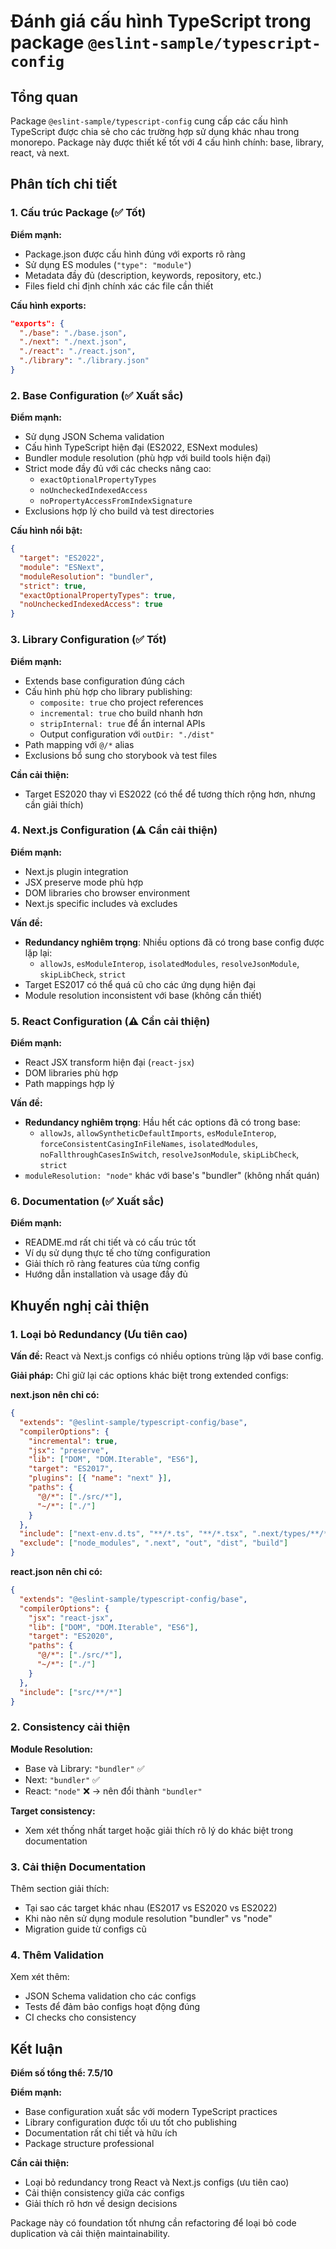 # Đánh giá cấu hình TypeScript trong package `@eslint-sample/typescript-config`

## Tổng quan

Package `@eslint-sample/typescript-config` cung cấp các cấu hình TypeScript được chia sẻ cho các trường hợp sử dụng khác nhau trong monorepo. Package này được thiết kế tốt với 4 cấu hình chính: base, library, react, và next.

## Phân tích chi tiết

### 1. Cấu trúc Package (✅ Tốt)

**Điểm mạnh:**

- Package.json được cấu hình đúng với exports rõ ràng
- Sử dụng ES modules (`"type": "module"`)
- Metadata đầy đủ (description, keywords, repository, etc.)
- Files field chỉ định chính xác các file cần thiết

**Cấu hình exports:**

```json
"exports": {
  "./base": "./base.json",
  "./next": "./next.json",
  "./react": "./react.json",
  "./library": "./library.json"
}
```

### 2. Base Configuration (✅ Xuất sắc)

**Điểm mạnh:**

- Sử dụng JSON Schema validation
- Cấu hình TypeScript hiện đại (ES2022, ESNext modules)
- Bundler module resolution (phù hợp với build tools hiện đại)
- Strict mode đầy đủ với các checks nâng cao:
  - `exactOptionalPropertyTypes`
  - `noUncheckedIndexedAccess`
  - `noPropertyAccessFromIndexSignature`
- Exclusions hợp lý cho build và test directories

**Cấu hình nổi bật:**

```json
{
  "target": "ES2022",
  "module": "ESNext",
  "moduleResolution": "bundler",
  "strict": true,
  "exactOptionalPropertyTypes": true,
  "noUncheckedIndexedAccess": true
}
```

### 3. Library Configuration (✅ Tốt)

**Điểm mạnh:**

- Extends base configuration đúng cách
- Cấu hình phù hợp cho library publishing:
  - `composite: true` cho project references
  - `incremental: true` cho build nhanh hơn
  - `stripInternal: true` để ẩn internal APIs
  - Output configuration với `outDir: "./dist"`
- Path mapping với `@/*` alias
- Exclusions bổ sung cho storybook và test files

**Cần cải thiện:**

- Target ES2020 thay vì ES2022 (có thể để tương thích rộng hơn, nhưng cần giải thích)

### 4. Next.js Configuration (⚠️ Cần cải thiện)

**Điểm mạnh:**

- Next.js plugin integration
- JSX preserve mode phù hợp
- DOM libraries cho browser environment
- Next.js specific includes và excludes

**Vấn đề:**

- **Redundancy nghiêm trọng**: Nhiều options đã có trong base config được lặp lại:
  - `allowJs`, `esModuleInterop`, `isolatedModules`, `resolveJsonModule`, `skipLibCheck`, `strict`
- Target ES2017 có thể quá cũ cho các ứng dụng hiện đại
- Module resolution inconsistent với base (không cần thiết)

### 5. React Configuration (⚠️ Cần cải thiện)

**Điểm mạnh:**

- React JSX transform hiện đại (`react-jsx`)
- DOM libraries phù hợp
- Path mappings hợp lý

**Vấn đề:**

- **Redundancy nghiêm trọng**: Hầu hết các options đã có trong base:
  - `allowJs`, `allowSyntheticDefaultImports`, `esModuleInterop`, `forceConsistentCasingInFileNames`, `isolatedModules`, `noFallthroughCasesInSwitch`, `resolveJsonModule`, `skipLibCheck`, `strict`
- `moduleResolution: "node"` khác với base's "bundler" (không nhất quán)

### 6. Documentation (✅ Xuất sắc)

**Điểm mạnh:**

- README.md rất chi tiết và có cấu trúc tốt
- Ví dụ sử dụng thực tế cho từng configuration
- Giải thích rõ ràng features của từng config
- Hướng dẫn installation và usage đầy đủ

## Khuyến nghị cải thiện

### 1. Loại bỏ Redundancy (Ưu tiên cao)

**Vấn đề:** React và Next.js configs có nhiều options trùng lặp với base config.

**Giải pháp:** Chỉ giữ lại các options khác biệt trong extended configs:

**next.json nên chỉ có:**

```json
{
  "extends": "@eslint-sample/typescript-config/base",
  "compilerOptions": {
    "incremental": true,
    "jsx": "preserve",
    "lib": ["DOM", "DOM.Iterable", "ES6"],
    "target": "ES2017",
    "plugins": [{ "name": "next" }],
    "paths": {
      "@/*": ["./src/*"],
      "~/*": ["./"]
    }
  },
  "include": ["next-env.d.ts", "**/*.ts", "**/*.tsx", ".next/types/**/*.ts"],
  "exclude": ["node_modules", ".next", "out", "dist", "build"]
}
```

**react.json nên chỉ có:**

```json
{
  "extends": "@eslint-sample/typescript-config/base",
  "compilerOptions": {
    "jsx": "react-jsx",
    "lib": ["DOM", "DOM.Iterable", "ES6"],
    "target": "ES2020",
    "paths": {
      "@/*": ["./src/*"],
      "~/*": ["./"]
    }
  },
  "include": ["src/**/*"]
}
```

### 2. Consistency cải thiện

**Module Resolution:**

- Base và Library: `"bundler"` ✅
- Next: `"bundler"` ✅
- React: `"node"` ❌ → nên đổi thành `"bundler"`

**Target consistency:**

- Xem xét thống nhất target hoặc giải thích rõ lý do khác biệt trong documentation

### 3. Cải thiện Documentation

Thêm section giải thích:

- Tại sao các target khác nhau (ES2017 vs ES2020 vs ES2022)
- Khi nào nên sử dụng module resolution "bundler" vs "node"
- Migration guide từ configs cũ

### 4. Thêm Validation

Xem xét thêm:

- JSON Schema validation cho các configs
- Tests để đảm bảo configs hoạt động đúng
- CI checks cho consistency

## Kết luận

**Điểm số tổng thể: 7.5/10**

**Điểm mạnh:**

- Base configuration xuất sắc với modern TypeScript practices
- Library configuration được tối ưu tốt cho publishing
- Documentation rất chi tiết và hữu ích
- Package structure professional

**Cần cải thiện:**

- Loại bỏ redundancy trong React và Next.js configs (ưu tiên cao)
- Cải thiện consistency giữa các configs
- Giải thích rõ hơn về design decisions

Package này có foundation tốt nhưng cần refactoring để loại bỏ code duplication và cải thiện maintainability.
